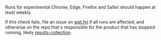 Runs for experimental Chrome, Edge, Firefox and Safari should happen at least weekly.

If this check fails, file an issue on [wpt.fyi](https://github.com/web-platform-tests/wpt.fyi) if all runs are affected, and otherwise on the repo that's responsible for the product that has stopped running, likely [results-collection](https://github.com/web-platform-tests/results-collection).

